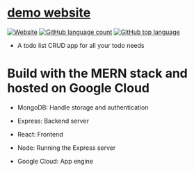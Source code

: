 # [demo website](https://todos-283807.uc.r.appspot.com/)

[![Website](https://img.shields.io/website?down_color=red&down_message=offline&up_color=green&up_message=online&url=https%3A%2F%2Ftodos-283807.uc.r.appspot.com%2F)](https://todos-283807.uc.r.appspot.com/)
[![GitHub language count](https://img.shields.io/github/languages/count/ziyangll/Todos)](https://todos-283807.uc.r.appspot.com/)
[![GitHub top language](https://img.shields.io/github/languages/top/ziyangll/Todos)](https://todos-283807.uc.r.appspot.com/)

- A todo list CRUD app for all your todo needs

# Build with the MERN stack and hosted on Google Cloud

- MongoDB: Handle storage and authentication

- Express: Backend server

- React: Frontend

- Node: Running the Express server

- Google Cloud: App engine
